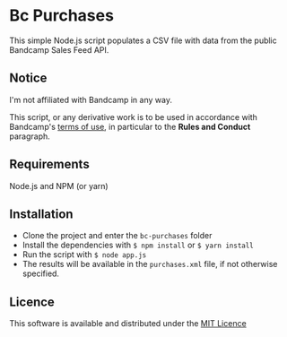 # Bc Purchases

This simple Node.js script populates a CSV file with data from the public Bandcamp Sales Feed API.

## Notice

I'm not affiliated with Bandcamp in any way. 

This script, or any derivative work is to be used in accordance with Bandcamp's [terms of use](https://bandcamp.com/terms_of_use), in particular to the **Rules and Conduct** paragraph.

## Requirements 

Node.js and NPM (or yarn)

## Installation

* Clone the project and enter the ```bc-purchases``` folder
* Install the dependencies with ```$ npm install``` or ```$ yarn install```
* Run the script with ```$ node app.js```
* The results will be available in the ```purchases.xml``` file, if not otherwise specified.

## Licence


This software is available and distributed under the [MIT Licence](LICENCE.md)
